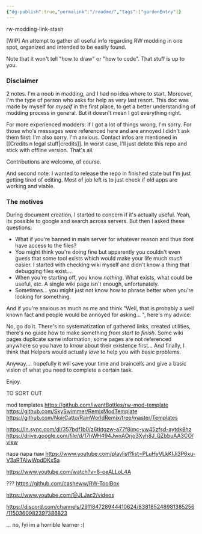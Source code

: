 ```yaml
---
{"dg-publish":true,"permalink":"/readme/","tags":["gardenEntry"]}
---
```


rw-modding-link-stash

\[WIP] An attempt to gather all useful info regarding RW modding in one spot, organized and intended to be easily found.

Note that it won't tell "how to draw" or "how to code". That stuff is up to you.

### Disclaimer

2 notes.
I'm a noob in modding, and I had no idea where to start. Moreover, I'm the type of person who asks for help as very last resort. This doc was made by myself for *myself* in the first place, to get a better understanding of modding process in general. 
But it doesn't mean I got everything right. 

For more experienced modders: if I got a lot of things wrong, I'm sorry. 
For those who's messages were referenced here and are annoyed I didn't ask them first: I'm also sorry. I'm anxious. 
Contact infos are mentioned in [[Credits n legal stuff\|credits]]. 
In worst case, I'll just delete this repo and stick with offline version. That's all.

Contributions are welcome, of course. 

And second note: I wanted to release the repo in finished state but I'm just getting tired of editing. Most of job left is to just check if old apps are working and viable. 
### The motives
During document creation, I started to concern if it's actually useful. Yeah, its possible to google and search across servers.
But then I asked these questions: 
- What if you're banned in main server for whatever reason and thus dont have access to the files? 
- You might think you're doing fine but apparently you couldn't even guess that some tool exists which would make your life much *much* easier. I started with checking wiki myself and didn't know a thing that debugging files exist....      
- When you're starting off, you know *nothing*. What exists, what could be useful, etc. A single wiki page isn't enough, unfortunately. 
- Sometimes... you might just not know how to phrase better when you're looking for something. 

And if you're anxious as much as me and think "Well, that is probably a well known fact and people would be annoyed for asking... ", here's my advice: 

No, go do it. There's no systematization of gathered links, created utilities, there's no guide how to make something *from start to finish*.
Some wiki pages duplicate same information, some pages are not referenced anywhere so you have to *know* about their existence first...
And finally, I think that Helpers would actually *love* to help you with basic problems.

Anyway.... hopefully it will save your time and braincells and give a basic vision of what you need to complete a certain task. 

Enjoy. 


TO SORT OUT

mod templates
https://github.com/iwantBottles/rw-mod-template
https://github.com/SkySwimmer/RemixModTemplate
https://github.com/NoirCatto/RainWorldRemix/tree/master/Templates

https://ln.sync.com/dl/357bdf1b0/z6tktgzw-a77f8imc-yw45zfsd-aytdk8hz
https://drive.google.com/file/d/17hWH494JwnAOrjo3Xyh8J_QZbbuAA3CO/view

пара пара пам
https://www.youtube.com/playlist?list=PLuHyVLkKIJi3P6xu-V3aRTAlwWpdDKxSa




https://www.youtube.com/watch?v=8-oeALLoL4A



??? 
https://github.com/casheww/RW-ToolBox



https://www.youtube.com/@JLJac2/videos






https://discord.com/channels/291184728944410624/838185248981385256/1150360982397386823

...
no, fyi im a horrible learner :(